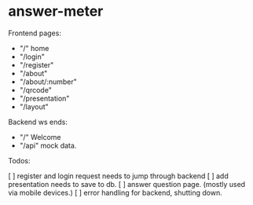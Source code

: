 # answer-meter

Frontend pages:

- "/" home
- "/login"
- "/register"
- "/about"
- "/about/:number"
- "/qrcode"
- "/presentation"
- "/layout"

Backend ws ends:

- "/" Welcome
- "/api" mock data.

Todos:

[ ] register and login request needs to jump through backend
[ ] add presentation needs to save to db.
[ ] answer question page. (mostly used via mobile devices.)
[ ] error handling for backend, shutting down.